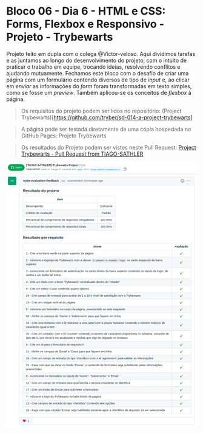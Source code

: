 # Bloco 06 - Dia 6 - HTML e CSS: Forms, Flexbox e Responsivo - Projeto - Trybewarts

Projeto feito em dupla com o colega @Victor-veloso. Aqui dividimos tarefas e as juntamos ao longo do desenvolvimento do projeto, com o intuito de praticar o trabalho em equipe, trocando ideias, resolvendo conflitos e ajudando mutuamente. Fechamos este bloco com o desafio de criar uma página com um formulário contendo diversos de tipo de *input* e, ao clicar em *enviar* as informações do *form* foram transformadas em texto simples, como se fosse um *preview*. Também aplicou-se os conceitos de *flexbox* à página.

> Os requisitos do projeto podem ser lidos no repositório: (Project Trybewarts)[https://github.com/tryber/sd-014-a-project-trybewarts]

> A página pode ser testada diretamente de uma cópia hospedada no GitHub Pages: Projeto Trybewarts

> Os resultados do Projeto podem ser vistos neste Pull Request: [Project Trybewarts - Pull Request from TIAGO-SATHLER](https://github.com/tryber/sd-014-a-project-trybewarts/pull/113)

![](https://github.com/tiagosathler/trybe-exercises/blob/master/fundamentos/bloco-06-html-e-css-forms-flexbox-e-responsivo/dia-6-projeto-trybewarts/Results-Trybewarts-Project.png)